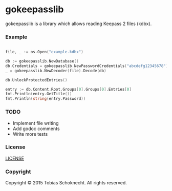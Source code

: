 gokeepasslib
============

gokeepasslib is a library which allows reading Keepass 2 files (kdbx).

### Example

```go

file, _ := os.Open("example.kdbx")

db := gokeepasslib.NewDatabase()
db.Credentials = gokeepasslib.NewPasswordCredentials("abcdefg12345678")
_ = gokeepasslib.NewDecoder(file).Decode(db)

db.UnlockProtectedEntries()

entry := db.Content.Root.Groups[0].Groups[0].Entries[0]
fmt.Println(entry.GetTitle())
fmt.Println(string(entry.Password))

```

### TODO

* Implement file writing
* Add godoc comments
* Write more tests

### License
[LICENSE](LICENSE.md)

### Copyright
Copyright &copy; 2015 Tobias Schoknecht. All rights reserved.